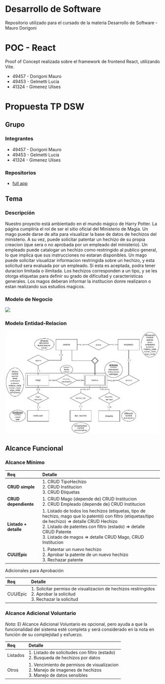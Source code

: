 # Desarrollo de Software
Repositorio utilizado para el cursado de la materia Desarrollo de Software - Mauro Dorigoni

# POC - React
Proof of Concept realizada sobre el framework de frontend React, utilizando Vite.
- 49457 - Dorigoni Mauro
- 49453 - Gelmetti Lucia
- 41324 - Gimenez Ulises

# Propuesta TP DSW

## Grupo

### Integrantes

- 49457 - Dorigoni Mauro
- 49453 - Gelmetti Lucia
- 41324 - Gimenez Ulises

### Repositorios

- [full app](https://github.com/Mauro-Dorigoni/DesarrolloSoftware-2024/tree/af91a16a6a4e9c87ab9a845ee4f4773c048d2055/TPI)

## Tema

### Descripción

Nuestro proyecto está ambientado en el mundo mágico de Harry Potter. La página cumpliría el rol de ser el sitio oficial del Ministerio de Magia. Un mago puede darse de alta para visualizar la base de datos de hechizos del ministerio. A su vez, puede solicitar patentar un hechizo de su propia creacion (que sera o no aprobada por un empleado del ministerio).
Un empleado puede catalogar un hechizo como restringido al publico general, lo que implica que sus instrucciones no estaran disponibles.
Un mago puede solicitar visualizar informacion restringida sobre un hechizo, y esta solicitud sera evaluada por un empleado. Si esta es aceptada, podra tener duracion limitada o ilimitada.
Los hechizos corresponden a un tipo, y se les otorga etiquetas para definir su grado de dificultad y
caracteristicas generales.
Los magos deberan informar la institucion donre realizaron o estan realizando sus estudios magicos.

### Modelo de Negocio

![](./assets/media/ModeloDominioDSW.drawio.png)

### Modelo Entidad-Relacion

![](https://github.com/Mauro-Dorigoni/DesarrolloSoftware-2024/blob/main/assets/media/DER_TP_IntegradorDS_HP.jpeg)

## Alcance Funcional

### Alcance Mínimo

| Req      | Detalle                                                      |
| :------- | :----------------------------------------------------------- |
| **CRUD simple**          | 1. CRUD TipoHechizo <br> 2. CRUD Institucion <br> 3. CRUD Etiquetas |
| **CRUD dependiente**     | 1. CRUD Mago {depende de} CRUD Institucion <br> 2. CRUD Empleado {depende de} CRUD Institucion |
| **Listado + detalle**    | 1. Listado de todos los hechizos (etiquetas, tipo de hechizo, mago que lo patentó) con filtro (etiquetas/tipo de hechizo) => detalle CRUD Hechizo <br> 2. Listado de patentes con filtro (estado) => detalle CRUD Patente <br> 3. Listado de magos => detalle CRUD Mago, CRUD Institucion |
| **CUU/Epic**             | 1. Patentar un nuevo hechizo <br> 2. Aprobar la patente de un nuevo hechizo <br> 3. Rechazar patente |


Adicionales para Aprobación

| Req      | Detalle                                                      |
| :------- | :----------------------------------------------------------- |
| CUU/Epic | 1. Solicitar permiso de visualizacion de hechizos restringidos <br> 2. Aprobar la solicitud <br> 3. Rechazar la solicitud |

### Alcance Adicional Voluntario

_Nota_: El Alcance Adicional Voluntario es opcional, pero ayuda a que la funcionalidad del sistema esté completa y será considerado en la nota en función de su complejidad y esfuerzo.

| Req      | Detalle                                                                        |
| :------- | :----------------------------------------------------------------------------- |
| Listados | 1. Listado de solicitudes con filtro (estado) <br> 2. Busqueda de hechizos por datos |
| Otros    | 1. Vencimiento de permisos de visualizacion <br> 2. Manejo de imagenes de hechizos <br> 3. Manejo de datos sensibles |
